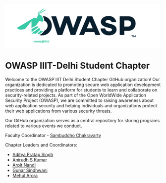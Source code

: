 <img src="./profile/owaspfullbanner.png">

# OWASP IIIT-Delhi Student Chapter

Welcome to the OWASP IIIT Delhi Student Chapter GitHub organization! Our organization is dedicated to promoting secure web application development 
practices and providing a platform for students to learn and collaborate on security-related projects. 
As part of the Open WorldWide Application Security Project (OWASP), we are committed to raising awareness about web application security and helping 
individuals and organizations protect their web applications from various security threats.

Our GitHub organization serves as a central repository for storing programs related to various events we conduct. 

Faculty Coordinator - [Sambuddho Chakravarty](mailto:sambuddho@iiitd.ac.in)

Chapter Leaders and Coordinators:
- [Aditya Pratap Singh](mailto:aditya.singh@owasp.org)
- [Anirudh S Kumar](mailto:anirudh21517@iiitd.ac.in)
- [Arpit Nandi](mailto:arpit.nandi@owasp.org)
- [Gunar Sindhwani](mailto:gunar.sindhwani@owasp.org)
- [Mehul Arora](mailto:mehul.arora@owasp.org)

